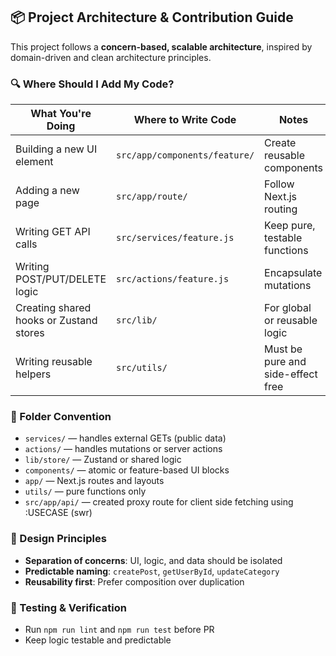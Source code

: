 ## 📦 Project Architecture & Contribution Guide

This project follows a **concern-based, scalable architecture**, inspired by domain-driven and clean architecture principles.

### 🔍 Where Should I Add My Code?

| What You're Doing                       | Where to Write Code           | Notes                                    |
| --------------------------------------- | ----------------------------- | ---------------------------------------- |
| Building a new UI element               | `src/app/components/feature/` | Create reusable components               |
| Adding a new page                       | `src/app/route/`              | Follow Next.js routing                   |
| Writing GET API calls                   | `src/services/feature.js`     | Keep pure, testable functions            |
| Writing POST/PUT/DELETE logic           | `src/actions/feature.js`      | Encapsulate mutations                    |
| Creating shared hooks or Zustand stores | `src/lib/`                    | For global or reusable logic             |
| Writing reusable helpers                | `src/utils/`                  | Must be pure and side-effect free        |

### 💼 Folder Convention

- `services/` — handles external GETs (public data)
- `actions/` — handles mutations or server actions
- `lib/store/` — Zustand or shared logic
- `components/` — atomic or feature-based UI blocks
- `app/` — Next.js routes and layouts
- `utils/` — pure functions only
- `src/app/api/` — created proxy route for client side fetching using :USECASE (swr)

### 🧱 Design Principles

- **Separation of concerns**: UI, logic, and data should be isolated
- **Predictable naming**: `createPost`, `getUserById`, `updateCategory`
- **Reusability first**: Prefer composition over duplication

### 🧪 Testing & Verification

- Run `npm run lint` and `npm run test` before PR
- Keep logic testable and predictable
